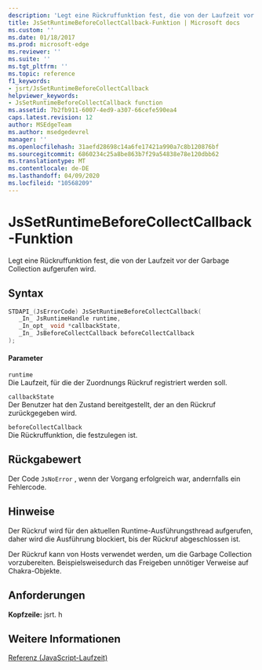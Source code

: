 ```yaml
---
description: 'Legt eine Rückruffunktion fest, die von der Laufzeit vor der Garbage Collection aufgerufen wird. '
title: JsSetRuntimeBeforeCollectCallback-Funktion | Microsoft docs
ms.custom: ''
ms.date: 01/18/2017
ms.prod: microsoft-edge
ms.reviewer: ''
ms.suite: ''
ms.tgt_pltfrm: ''
ms.topic: reference
f1_keywords:
- jsrt/JsSetRuntimeBeforeCollectCallback
helpviewer_keywords:
- JsSetRuntimeBeforeCollectCallback function
ms.assetid: 7b2fb911-6007-4ed9-a307-66cefe590ea4
caps.latest.revision: 12
author: MSEdgeTeam
ms.author: msedgedevrel
manager: ''
ms.openlocfilehash: 31aefd28698c14a6fe17421a990a7c8b120876bf
ms.sourcegitcommit: 6860234c25a8be863b7f29a54838e78e120dbb62
ms.translationtype: MT
ms.contentlocale: de-DE
ms.lasthandoff: 04/09/2020
ms.locfileid: "10568209"
---
```

# JsSetRuntimeBeforeCollectCallback-Funktion
Legt eine Rückruffunktion fest, die von der Laufzeit vor der Garbage Collection aufgerufen wird.  
  
## Syntax  
  
```cpp  
STDAPI_(JsErrorCode) JsSetRuntimeBeforeCollectCallback(  
   _In_ JsRuntimeHandle runtime,  
   _In_opt_ void *callbackState,  
   _In_ JsBeforeCollectCallback beforeCollectCallback  
);  
```  
  
#### Parameter  
 `runtime`  
 Die Laufzeit, für die der Zuordnungs Rückruf registriert werden soll.  
  
 `callbackState`  
 Der Benutzer hat den Zustand bereitgestellt, der an den Rückruf zurückgegeben wird.  
  
 `beforeCollectCallback`  
 Die Rückruffunktion, die festzulegen ist.  
  
## Rückgabewert  
 Der Code `JsNoError` , wenn der Vorgang erfolgreich war, andernfalls ein Fehlercode.  
  
## Hinweise  
 Der Rückruf wird für den aktuellen Runtime-Ausführungsthread aufgerufen, daher wird die Ausführung blockiert, bis der Rückruf abgeschlossen ist.  
  
 Der Rückruf kann von Hosts verwendet werden, um die Garbage Collection vorzubereiten. Beispielsweisedurch das Freigeben unnötiger Verweise auf Chakra-Objekte.  
  
## Anforderungen  
 **Kopfzeile:** jsrt. h  
  
## Weitere Informationen  
 [Referenz (JavaScript-Laufzeit)](../chakra-hosting/reference-javascript-runtime.md)